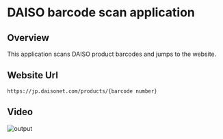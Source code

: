 # DAISO barcode scan application

## Overview
This application scans DAISO product barcodes and jumps to the website.

## Website Url
```
https://jp.daisonet.com/products/{barcode number}
```

## Video
![output](https://github.com/user-attachments/assets/975030b5-9d61-487e-9b4d-1a92b510f678)
